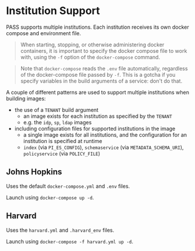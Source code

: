 # Institution Support

PASS supports multiple institutions.  Each institution receives its own docker compose and environment file.

> When starting, stopping, or otherwise administering docker containers, it is important to specify the docker compose file to work with, using the `-f` option of the `docker-compose` command.

> Note that `docker-compose` reads the `.env` file automatically, regardless of the docker-compose file passed by `-f`.  This is a gotcha if you specify variables in the build arguments of a service: don't do that. 

A couple of different patterns are used to support multiple institutions when building images:
- the use of a `TENANT` build argument
    - an image exists for each institution as specified by the `TENANT`
    - e.g. the `idp`, `sp`, `ldap` images     
- including configuration files for supported institutions in the image
    - a single image exists for all institutions, and the configuration for an institution is specified at runtime
    - `index` (via `PI_ES_CONFIG`), `schemaservice` (via `METADATA_SCHEMA_URI`), `policyservice` (via `POLICY_FILE`)

## Johns Hopkins

Uses the default `docker-compose.yml` and `.env` files.

Launch using `docker-compose up -d`.

## Harvard

Uses the `harvard.yml` and `.harvard_env` files.

Launch using `docker-compose -f harvard.yml up -d`.

